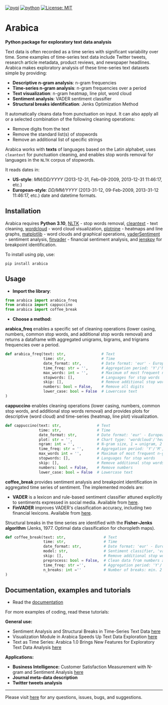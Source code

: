 
[![pypi](https://img.shields.io/pypi/v/arabica.svg)](https://pypi.python.org/pypi/arabica)
[![python](https://img.shields.io/pypi/pyversions/arabica.svg)](https://pypi.python.org/pypi/arabica)
[![License: MIT](https://badgen.net/badge/license/apache-2-0/blue)]([https://opensource.org/licenses/MIT](https://opensource.org/license/apache-2-0/))


# Arabica
**Python package for exploratory text data analysis**

Text data is often recorded as a time series with significant variability over time. Some examples of time-series text data include Twitter tweets, research article metadata, product reviews, and newspaper headlines. Arabica makes exploratory analysis of these time-series text datasets simple by providing:

* **Descriptive n-gram analysis**: n-gram frequencies
* **Time-series n-gram analysis**: n-gram frequencies over a period
* **Text visualization**: n-gram heatmap, line plot, word cloud
* **Sentiment analysis**: VADER sentiment classifier
* **Structural breaks identification**: Jenks Optimization Method

It automatically cleans data from punctuation on input. It can also apply all or a selected combination of the following cleaning operations:

* Remove digits from the text
* Remove the standard list(s) of stopwords
* Remove an additional list of specific strings

Arabica works with **texts** of languages based on the Latin alphabet, uses `cleantext` for punctuation cleaning, and enables stop words removal for languages in the `NLTK` corpus of stopwords.

It reads dates in:

* **US-style**: *MM/DD/YYYY* (2013-12-31, Feb-09-2009, 2013-12-31 11:46:17, etc.)
* **European-style**: *DD/MM/YYYY* (2013-31-12, 09-Feb-2009, 2013-31-12 11:46:17, etc.) date and datetime formats.


## Installation

Arabica requires **Python 3.10**, [NLTK](http://www.nltk.org) - stop words removal,
[cleantext](https://pypi.org/project/cleantext/#description) - text cleaning, [wordcloud](https://pypi.org/project/wordcloud) - word cloud visualization,
[plotnine](https://pypi.org/project/plotnine) - heatmaps and line graphs, [matplotlib](https://pypi.org/project/matplotlib/) - word clouds and graphical operations,
[vaderSentiment](https://pypi.org/project/vaderSentiment) - sentiment analysis, [finvader](https://pypi.org/project/finvader) - financial sentiment analysis,
and [jenskpy](https://pypi.org/project/jenkspy/) for breakpoint identification.

To install using pip, use:

`pip install arabica`

## Usage

* **Import the library**:


``` python
from arabica import arabica_freq
from arabica import cappuccino
from arabica import coffee_break 
```



* **Choose a method:**

**arabica_freq** enables a specific set of cleaning operations (lower casing, numbers, common stop words, and additional stop words 
removal) and returns a dataframe with aggregated unigrams, bigrams, and trigrams frequencies over a period.



``` python
def arabica_freq(text: str,                # Text
                 time: str,                # Time
                 date_format: str,         # Date format: 'eur' - European, 'us' - American
                 time_freq: str = '',      # Aggregation period: 'Y'/'M'/'D', if no aggregation: 'ungroup'
                 max_words: int = '',      # Maximum of most frequent n-grams displayed for each period
                 stopwords: [],            # Languages for stop words
                 skip: [],                 # Remove additional stop words
                 numbers: bool = False,    # Remove all digits
                 lower_case: bool = False  # Lowercase text
) 
```

**cappuccino**  enables cleaning operations (lower casing, numbers, common stop words, and additional stop words
removal) and provides plots for descriptive (word cloud) and time-series (heatmap, line plot) visualization.

``` python
def cappuccino(text: str,                # Text
               time: str,                # Time
               date_format: str,         # Date format: 'eur' - European, 'us' - American
               plot: str = '',           # Chart type: 'wordcloud'/'heatmap'/'line'
               ngram: int = '',          # N-gram size, 1 = unigram, 2 = bigram, 3 = trigram
               time_freq: str = '',      # Aggregation period: 'Y'/'M', if no aggregation: 'ungroup'
               max_words int = '',       # Maximum of most frequent n-grams displayed for each period
               stopwords: [],            # Languages for stop words
               skip: [],                 # Remove additional stop words
               numbers: bool = False,    # Remove numbers
               lower_case: bool = False  # Lowercase text
```

**coffee_break**  provides sentiment analysis and breakpoint identification in aggregated time series of sentiment. The implemented models are:

* **VADER** is a lexicon and rule-based sentiment classifier attuned explicitly to sentiments expressed in social media. Available from [here](https://ojs.aaai.org/index.php/ICWSM/article/view/14550).
* **FinVADER** improves VADER's classification accuracy, including two financial lexicons. Available from [here](https://pypi.org/project/finvader/).

Structural breaks in the time series are identified with the **Fisher-Jenks algorithm** (Jenks, 1977. Optimal data classification for choropleth maps).


``` python
def coffee_break(text: str,                 # Text
                 time: str,                 # Time
                 date_format: str,          # Date format: 'eur' - European, 'us' - American
                 model: str,                # Sentiment classifier, 'vader' - general language, 'finvader' - financial text                
                 skip: [],                  # Remove additional stop words
                 preprocess: bool = False,  # Clean data from numbers and punctuation
                 time_freq: str ='',        # Aggregation period: 'Y'/'M'
                 n_breaks: int =''          # Number of breaks: min. 2
)
```

## Documentation, examples and tutorials

* Read the [documentation](https://arabica.readthedocs.io/en/latest/index.html)

For more examples of coding, read these  tutorials:

**General use:**

* Sentiment Analysis and Structural Breaks in Time-Series Text Data [here](https://medium.com/towards-data-science/sentiment-analysis-and-structural-breaks-in-time-series-text-data-8109c712ca2)                        
* Visualization Module in Arabica Speeds Up Text Data Exploration [here](https://medium.com/towards-data-science/visualization-module-in-arabica-speeds-up-text-data-exploration-47114ad646ce)                                                                                                                          
* Text as Time Series: Arabica 1.0 Brings New Features for Exploratory Text Data Analysis [here](https://towardsdatascience.com/text-as-time-series-arabica-1-0-brings-new-features-for-exploratory-text-data-analysis-88eaabb84deb?sk=229ec0602d0b8514f25bce501ed9ecb9)   

**Applications:**

* **Business Intelligence:** Customer Satisfaction Measurement with N-gram and Sentiment Analysis [here](https://towardsdatascience.com/customer-satisfaction-measurement-with-n-gram-and-sentiment-analysis-547e291c13a6)                       
* **Journal meta-data description**
* **Twitter tweets analysis**

---

Please visit [here](https://github.com/PetrKorab/arabica/issues) for any questions, issues, bugs, and suggestions.
